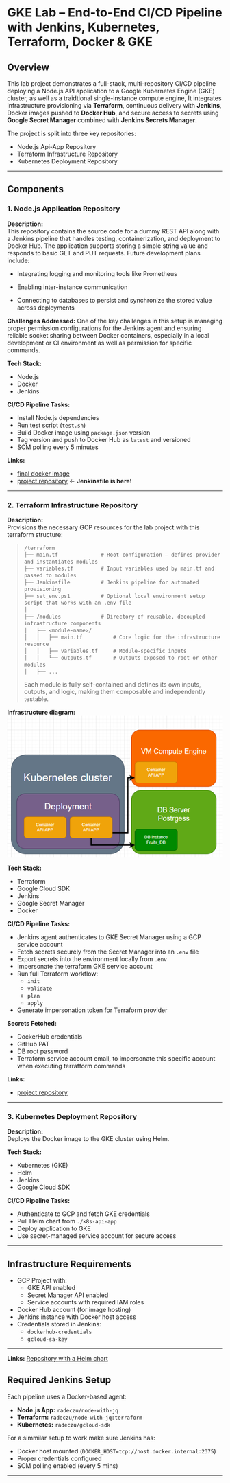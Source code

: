 # GKE Lab – End-to-End CI/CD Pipeline with Jenkins, Kubernetes, Terraform, Docker & GKE

## Overview

This lab project demonstrates a full-stack, multi-repository CI/CD pipeline deploying a Node.js API application to a Google Kubernetes Engine (GKE) cluster, as well as a traidtional single-instance compute engine, It integrates infrastructure provisioning via **Terraform**, continuous delivery with **Jenkins**, Docker images pushed to **Docker Hub**, and secure access to secrets using **Google Secret Manager** combined with **Jenkins Secrets Manager**.

The project is split into three key repositories:

- Node.js Api-App Repository
- Terraform Infrastructure Repository
- Kubernetes Deployment Repository

---

## Components

### 1. Node.js Application Repository

**Description:**  
This repository contains the source code for a dummy REST API along with a Jenkins pipeline that handles testing, containerization, and deployment to Docker Hub. The application supports storing a simple string value and responds to basic GET and PUT requests. Future development plans include:

- Integrating logging and monitoring tools like Prometheus

- Enabling inter-instance communication

- Connecting to databases to persist and synchronize the stored value across deployments

**Challenges Addressed:**
One of the key challenges in this setup is managing proper permission configurations for the Jenkins agent and ensuring reliable socket sharing between Docker containers, especially in a local development or CI environment as well as permission for specific commands.

**Tech Stack:**  
- Node.js
- Docker
- Jenkins

**CI/CD Pipeline Tasks:**
- Install Node.js dependencies
- Run test script (`test.sh`)
- Build Docker image using `package.json` version
- Tag version and push to Docker Hub as `latest` and versioned
- SCM polling every 5 minutes

**Links:**  
- [final docker image](https://hub.docker.com/r/radeczu/apitestapp)
- [project repository](https://github.com/RadCzu/DevOpsTestNode) ← **Jenkinsfile is here!**

---

### 2. Terraform Infrastructure Repository

**Description:**  
Provisions the necessary GCP resources for the lab project with this terraform structure:

> ```
> /terraform  
> ├── main.tf              # Root configuration – defines provider and instantiates modules  
> ├── variables.tf         # Input variables used by main.tf and passed to modules  
> ├── Jenkinsfile          # Jenkins pipeline for automated provisioning  
> ├── set_env.ps1          # Optional local environment setup script that works with an .env file
> │  
> ├── /modules             # Directory of reusable, decoupled infrastructure components  
> │   ├── <module-name>/  
> │   │   ├── main.tf          # Core logic for the infrastructure resource  
> │   │   ├── variables.tf     # Module-specific inputs  
> │   │   └── outputs.tf       # Outputs exposed to root or other modules  
> │   ├── ...  
> ```  
>  
> Each module is fully self-contained and defines its own inputs, outputs, and logic, making them composable and independently testable.  

**Infrastructure diagram:**
![Infrastructure diagram](infra-diag.png)

**Tech Stack:**  
- Terraform
- Google Cloud SDK
- Jenkins
- Google Secret Manager
- Docker

**CI/CD Pipeline Tasks:**
- Jenkins agent authenticates to GKE Secret Manager using a GCP service account
- Fetch secrets securely from the Secret Manager into an `.env` file
- Export secrets into the environment locally from `.env`
- Impersonate the terraform GKE service account
- Run full Terraform workflow:
  - `init`
  - `validate`
  - `plan`
  - `apply`
- Generate impersonation token for Terraform provider

**Secrets Fetched:**
- DockerHub credentials
- GitHub PAT
- DB root password
- Terraform service account email, to impersonate this specific account when executing terrafform commands

**Links:**  
- [project repository](https://github.com/RadCzu/gcloud-lab-terraform)

---

### 3. Kubernetes Deployment Repository

**Description:**  
Deploys the Docker image to the GKE cluster using Helm.

**Tech Stack:**  
- Kubernetes (GKE)
- Helm
- Jenkins
- Google Cloud SDK

**CI/CD Pipeline Tasks:**
- Authenticate to GCP and fetch GKE credentials
- Pull Helm chart from `./k8s-api-app`
- Deploy application to GKE
- Use secret-managed service account for secure access

---

## Infrastructure Requirements

- GCP Project with:
  - GKE API enabled
  - Secret Manager API enabled
  - Service accounts with required IAM roles
- Docker Hub account (for image hosting)
- Jenkins instance with Docker host access
- Credentials stored in Jenkins:
  - `dockerhub-credentials`
  - `gcloud-sa-key`

---

**Links:**
[Repository with a Helm chart](https://github.com/RadCzu/k8s-api-app)


## Required Jenkins Setup

Each pipeline uses a Docker-based agent:

- **Node.js App:** `radeczu/node-with-jq`
- **Terraform:** `radeczu/node-with-jq:terraform`
- **Kubernetes:** `radeczu/gcloud-sdk`

For a simmilar setup to work make sure Jenkins has:
- Docker host mounted (`DOCKER_HOST=tcp://host.docker.internal:2375`)
- Proper credentials configured
- SCM polling enabled (every 5 mins)

---